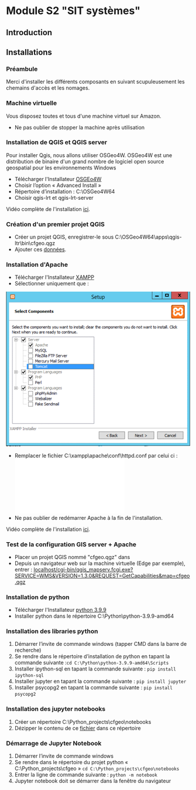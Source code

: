 # Module S2 "SIT systèmes" 

## Introduction

## Installations
### Préambule
Merci d'installer les différents composants en suivant scupuleusement les chemains d'accès et les nomages.

### Machine virtuelle
Vous disposez toutes et tous d'une machine virtuel sur Amazon. 
 - Ne pas oublier de stopper la machine après utilisation 
 

### Installation de QGIS et QGIS server
Pour installer Qgis, nous allons utiliser OSGeo4W. OSGeo4W est une distribution de binaire d'un grand nombre de logiciel open source geospatial pour les environnements Windows

-  Télécharger l'Installateur [OSGEo4W](https://download.osgeo.org/osgeo4w/v2/osgeo4w-setup.exe)
- Choisir l’option « Advanced Install »
- Répertoire d’installation : C:\OSGeo4W64
- Choisir qgis-lrt et qgis-lrt-server

Vidéo complète de l'installation [ici](https://github.com/regislon/cfgeo_s2/raw/main/ressources/qgis/videos/install.mkv).

### Création d'un premier projet QGIS
- Créer un projet QGIS, enregistrer-le sous C:\OSGeo4W64\apps\qgis-ltr\bin\cfgeo.qgz
- Ajouter ces [données](https://github.com/regislon/cfgeo_s2/raw/main/ressources/qgis/data/initial_load.gpkg).


### Installation d'Apache
-  Télécharger l'Installateur [XAMPP](https://www.apachefriends.org/download.html)
- Sélectionner uniquement que :

![ ](/ressources/apache/images/1.png) 

- Remplacer le fichier C:\xampp\apache\conf\httpd.conf par celui ci : ![httpd.conf](/ressources/apache/conf/httpd.conf)
- Ne pas oublier de redémarrer Apache à la fin de l'installation.

Vidéo complète de l'installation [ici](https://github.com/regislon/cfgeo_s2/raw/main/ressources/apache/videos/install.mkv).

### Test de la configuration GIS server + Apache
- Placer un projet QGIS nommé "cfgeo.qgz" dans
- Depuis un navigateur web sur la machine virtuelle (Edge par exemple), entrer :  [localhost/cgi-bin/qgis_mapserv.fcgi.exe?SERVICE=WMS&VERSION=1.3.0&REQUEST=GetCapabilities&map=cfgeo.qgz](localhost/cgi-bin/qgis_mapserv.fcgi.exe?SERVICE=WMS&VERSION=1.3.0&REQUEST=GetCapabilities&map=cfgeo.qgz)

### Installation de python 
-  Télécharger l'Installateur [python 3.9.9](https://www.python.org/ftp/python/3.9.9/python-3.9.9-amd64.exe)
- Installer python dans le répertoire C:\Python\python-3.9.9-amd64

### Installation des libraries python
1.	Démarrer l’invite de commande windows (tapper CMD dans la barre de recherche)
1. Se rendre dans le répertoire d’installation de python en tapant la commande suivante :``cd C:\Python\python-3.9.9-amd64\Scripts``
1. Installer ipython-sql  en tapant la commande suivante : ``pip install ipython-sql``
1. Installer jupyter en tapant la commande suivante : ``pip install jupyter``
1. Installer psycopg2 en tapant la commande suivante : ``pip install psycopg2``

### Installation des jupyter notebooks
1.	Créer un répertoire C:\Python_projects\cfgeo\notebooks
1.	Dézipper le contenu de ce [fichier](https://github.com/regislon/cfgeo_s2/raw/main/ressources/python/notebooks/s2_4_python_conditions.zip) dans ce répertoire 

### Démarrage de Jupyter Notebook
1.	Démarrer l’invite de commande windows
1.	Se rendre dans le répertoire du projet python « C:\Python_projects\cfgeo »
``cd C:\Python_projects\cfgeo\notebooks``
1.	Entrer la ligne de commande suivante :
``python -m notebook``
1.	Jupyter notebook doit se démarrer dans la fenêtre du navigateur 

